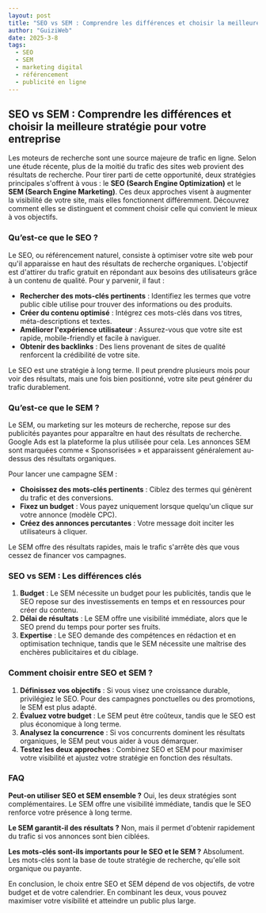 ```yaml
---
layout: post
title: "SEO vs SEM : Comprendre les différences et choisir la meilleure stratégie pour votre entreprise"
author: "GuiziWeb"
date: 2025-3-8
tags:
  - SEO
  - SEM
  - marketing digital
  - référencement
  - publicité en ligne
---
```


## SEO vs SEM : Comprendre les différences et choisir la meilleure stratégie pour votre entreprise

Les moteurs de recherche sont une source majeure de trafic en ligne. Selon une étude récente, plus de la moitié du trafic des sites web provient des résultats de recherche. Pour tirer parti de cette opportunité, deux stratégies principales s'offrent à vous : le **SEO (Search Engine Optimization)** et le **SEM (Search Engine Marketing)**. Ces deux approches visent à augmenter la visibilité de votre site, mais elles fonctionnent différemment. Découvrez comment elles se distinguent et comment choisir celle qui convient le mieux à vos objectifs.

### **Qu’est-ce que le SEO ?**

Le SEO, ou référencement naturel, consiste à optimiser votre site web pour qu'il apparaisse en haut des résultats de recherche organiques. L'objectif est d'attirer du trafic gratuit en répondant aux besoins des utilisateurs grâce à un contenu de qualité. Pour y parvenir, il faut :
- **Rechercher des mots-clés pertinents** : Identifiez les termes que votre public cible utilise pour trouver des informations ou des produits.
- **Créer du contenu optimisé** : Intégrez ces mots-clés dans vos titres, méta-descriptions et textes.
- **Améliorer l'expérience utilisateur** : Assurez-vous que votre site est rapide, mobile-friendly et facile à naviguer.
- **Obtenir des backlinks** : Des liens provenant de sites de qualité renforcent la crédibilité de votre site.

Le SEO est une stratégie à long terme. Il peut prendre plusieurs mois pour voir des résultats, mais une fois bien positionné, votre site peut générer du trafic durablement.

### **Qu’est-ce que le SEM ?**

Le SEM, ou marketing sur les moteurs de recherche, repose sur des publicités payantes pour apparaître en haut des résultats de recherche. Google Ads est la plateforme la plus utilisée pour cela. Les annonces SEM sont marquées comme « Sponsorisées » et apparaissent généralement au-dessus des résultats organiques.

Pour lancer une campagne SEM :
- **Choisissez des mots-clés pertinents** : Ciblez des termes qui génèrent du trafic et des conversions.
- **Fixez un budget** : Vous payez uniquement lorsque quelqu'un clique sur votre annonce (modèle CPC).
- **Créez des annonces percutantes** : Votre message doit inciter les utilisateurs à cliquer.

Le SEM offre des résultats rapides, mais le trafic s'arrête dès que vous cessez de financer vos campagnes.

### **SEO vs SEM : Les différences clés**

1. **Budget** : Le SEM nécessite un budget pour les publicités, tandis que le SEO repose sur des investissements en temps et en ressources pour créer du contenu.
2. **Délai de résultats** : Le SEM offre une visibilité immédiate, alors que le SEO prend du temps pour porter ses fruits.
3. **Expertise** : Le SEO demande des compétences en rédaction et en optimisation technique, tandis que le SEM nécessite une maîtrise des enchères publicitaires et du ciblage.

### **Comment choisir entre SEO et SEM ?**

1. **Définissez vos objectifs** : Si vous visez une croissance durable, privilégiez le SEO. Pour des campagnes ponctuelles ou des promotions, le SEM est plus adapté.
2. **Évaluez votre budget** : Le SEM peut être coûteux, tandis que le SEO est plus économique à long terme.
3. **Analysez la concurrence** : Si vos concurrents dominent les résultats organiques, le SEM peut vous aider à vous démarquer.
4. **Testez les deux approches** : Combinez SEO et SEM pour maximiser votre visibilité et ajustez votre stratégie en fonction des résultats.

### **FAQ**

**Peut-on utiliser SEO et SEM ensemble ?**
Oui, les deux stratégies sont complémentaires. Le SEM offre une visibilité immédiate, tandis que le SEO renforce votre présence à long terme.

**Le SEM garantit-il des résultats ?**
Non, mais il permet d'obtenir rapidement du trafic si vos annonces sont bien ciblées.

**Les mots-clés sont-ils importants pour le SEO et le SEM ?**
Absolument. Les mots-clés sont la base de toute stratégie de recherche, qu'elle soit organique ou payante.

En conclusion, le choix entre SEO et SEM dépend de vos objectifs, de votre budget et de votre calendrier. En combinant les deux, vous pouvez maximiser votre visibilité et atteindre un public plus large.
